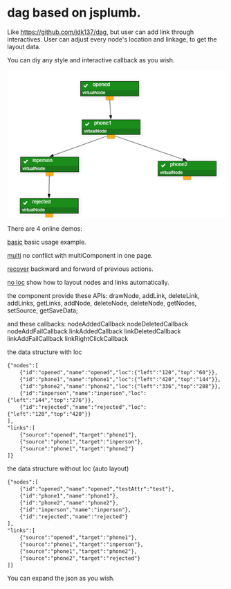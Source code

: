 dag based on jsplumb.
=======

Like https://github.com/jdk137/dag, but user can add link through interactives. User can adjust every node's location and linkage, to get the layout data.

You can diy any style and interactive callback as you wish.

![example image](https://raw.githubusercontent.com/jdk137/actdag/master/actDag.png)

There are 4 online demos:

[basic](https://cdn.rawgit.com/jdk137/actdag/master/demo/actDag/index.html) basic usage example.

[multi](https://cdn.rawgit.com/jdk137/actdag/master/demo/actDag/multiInstance.html) no conflict with multiComponent in one page.

[recover](https://cdn.rawgit.com/jdk137/actdag/master/demo/actDag/recovering.html) backward and forward of previous actions.

[no loc](https://cdn.rawgit.com/jdk137/actdag/master/demo/actDag/index.html) show how to layout nodes and links automatically.

the component provide these APIs:
drawNode,
addLink, deleteLink, addLinks, getLinks,
addNode, deleteNode, deleteNode, getNodes,
setSource,
getSaveData;

and these callbacks:
nodeAddedCallback
nodeDeletedCallback
nodeAddFailCallback
linkAddedCallback
linkDeletedCallback
linkAddFailCallback
linkRightClickCallback

the data structure with loc
```
{"nodes":[
	{"id":"opened","name":"opened","loc":{"left":"120","top":"60"}},
	{"id":"phone1","name":"phone1","loc":{"left":"420","top":"144"}},
	{"id":"phone2","name":"phone2","loc":{"left":"336","top":"288"}},
	{"id":"inperson","name":"inperson","loc":{"left":"144","top":"276"}},
	{"id":"rejected","name":"rejected","loc":{"left":"120","top":"420"}}
],
"links":[
	{"source":"opened","target":"phone1"},
	{"source":"phone1","target":"inperson"},
	{"source":"phone1","target":"phone2"}
]}
```

the data structure without loc (auto layout)
```
{"nodes":[
	{"id":"opened","name":"opened","testAttr":"test"},
	{"id":"phone1","name":"phone1"},
	{"id":"phone2","name":"phone2"},
	{"id":"inperson","name":"inperson"},
	{"id":"rejected","name":"rejected"}
],
"links":[
	{"source":"opened","target":"phone1"},
	{"source":"phone1","target":"inperson"},
	{"source":"phone1","target":"phone2"},
	{"source":"phone2","target":"rejected"}
]}
```

You can expand the json as you wish.

